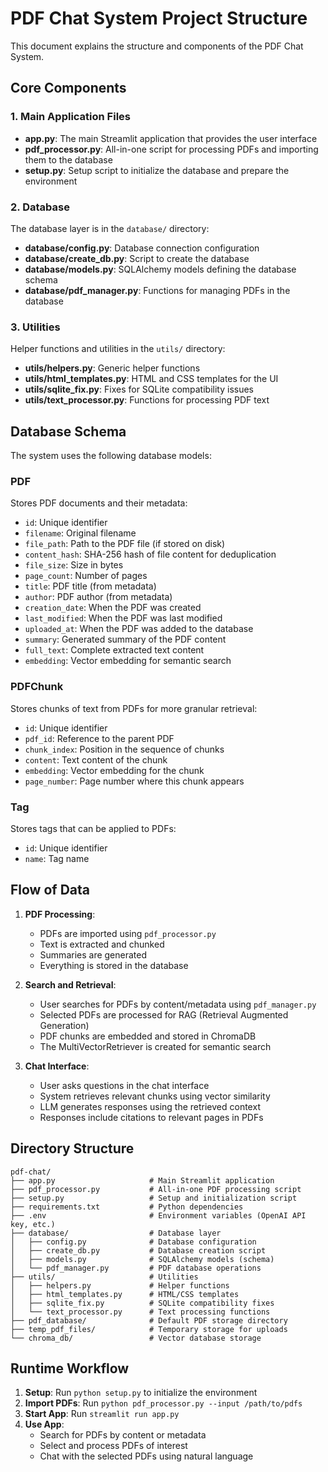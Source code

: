 # PDF Chat System Project Structure

This document explains the structure and components of the PDF Chat System.

## Core Components

### 1. Main Application Files

- **app.py**: The main Streamlit application that provides the user interface
- **pdf_processor.py**: All-in-one script for processing PDFs and importing them to the database
- **setup.py**: Setup script to initialize the database and prepare the environment

### 2. Database

The database layer is in the `database/` directory:

- **database/config.py**: Database connection configuration
- **database/create_db.py**: Script to create the database
- **database/models.py**: SQLAlchemy models defining the database schema
- **database/pdf_manager.py**: Functions for managing PDFs in the database

### 3. Utilities

Helper functions and utilities in the `utils/` directory:

- **utils/helpers.py**: Generic helper functions
- **utils/html_templates.py**: HTML and CSS templates for the UI
- **utils/sqlite_fix.py**: Fixes for SQLite compatibility issues
- **utils/text_processor.py**: Functions for processing PDF text

## Database Schema

The system uses the following database models:

### PDF

Stores PDF documents and their metadata:

- `id`: Unique identifier
- `filename`: Original filename
- `file_path`: Path to the PDF file (if stored on disk)
- `content_hash`: SHA-256 hash of file content for deduplication
- `file_size`: Size in bytes
- `page_count`: Number of pages
- `title`: PDF title (from metadata)
- `author`: PDF author (from metadata)
- `creation_date`: When the PDF was created
- `last_modified`: When the PDF was last modified
- `uploaded_at`: When the PDF was added to the database
- `summary`: Generated summary of the PDF content
- `full_text`: Complete extracted text content
- `embedding`: Vector embedding for semantic search

### PDFChunk

Stores chunks of text from PDFs for more granular retrieval:

- `id`: Unique identifier
- `pdf_id`: Reference to the parent PDF
- `chunk_index`: Position in the sequence of chunks
- `content`: Text content of the chunk
- `embedding`: Vector embedding for the chunk
- `page_number`: Page number where this chunk appears

### Tag

Stores tags that can be applied to PDFs:

- `id`: Unique identifier
- `name`: Tag name

## Flow of Data

1. **PDF Processing**:
   - PDFs are imported using `pdf_processor.py`
   - Text is extracted and chunked
   - Summaries are generated
   - Everything is stored in the database

2. **Search and Retrieval**:
   - User searches for PDFs by content/metadata using `pdf_manager.py`
   - Selected PDFs are processed for RAG (Retrieval Augmented Generation)
   - PDF chunks are embedded and stored in ChromaDB
   - The MultiVectorRetriever is created for semantic search

3. **Chat Interface**:
   - User asks questions in the chat interface
   - System retrieves relevant chunks using vector similarity
   - LLM generates responses using the retrieved context
   - Responses include citations to relevant pages in PDFs

## Directory Structure

```
pdf-chat/
├── app.py                     # Main Streamlit application
├── pdf_processor.py           # All-in-one PDF processing script
├── setup.py                   # Setup and initialization script
├── requirements.txt           # Python dependencies
├── .env                       # Environment variables (OpenAI API key, etc.)
├── database/                  # Database layer
│   ├── config.py              # Database configuration
│   ├── create_db.py           # Database creation script
│   ├── models.py              # SQLAlchemy models (schema)
│   └── pdf_manager.py         # PDF database operations
├── utils/                     # Utilities
│   ├── helpers.py             # Helper functions
│   ├── html_templates.py      # HTML/CSS templates
│   ├── sqlite_fix.py          # SQLite compatibility fixes
│   └── text_processor.py      # Text processing functions
├── pdf_database/              # Default PDF storage directory
├── temp_pdf_files/            # Temporary storage for uploads
└── chroma_db/                 # Vector database storage
```

## Runtime Workflow

1. **Setup**: Run `python setup.py` to initialize the environment
2. **Import PDFs**: Run `python pdf_processor.py --input /path/to/pdfs`
3. **Start App**: Run `streamlit run app.py`
4. **Use App**:
   - Search for PDFs by content or metadata
   - Select and process PDFs of interest
   - Chat with the selected PDFs using natural language 